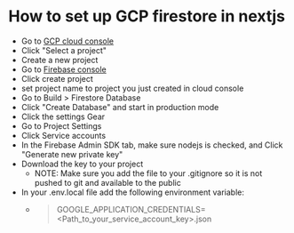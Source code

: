 # How to set up GCP firestore in nextjs

- Go to [GCP cloud console](https://console.cloud.google.com)
- Click "Select a project"
- Create a new project
- Go to [Firebase console](https://console.firebase.google.com)
- Click create project
- set project name to project you just created in cloud console
- Go to Build > Firestore Database
- Click "Create Database" and start in production mode
- Click the settings Gear
- Go to Project Settings
- Click Service accounts
- In the Firebase Admin SDK tab, make sure nodejs is checked, and Click "Generate new private key"
- Download the key to your project
  - NOTE: Make sure you add the file to your .gitignore so it is not pushed to git and available to the public
- In your .env.local file add the following environment variable:
  - > GOOGLE_APPLICATION_CREDENTIALS=<Path_to_your_service_account_key>.json
